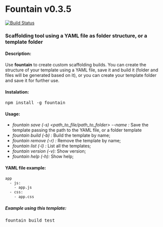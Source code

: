 # Fountain v0.3.5

[![Build Status](https://travis-ci.org/giuliandrimba/fountain.png?branch=master)](https://travis-ci.org/giuliandrimba/fountain)

### Scaffolding tool using a YAML file as folder structure, or a template folder

#### Description:
Use __fountain__ to create custom scaffolding builds. 
You can create the structure of your template using a YAML file, save it and build it (folder and files will be generated based on it), or you can create your template folder and save it for further use.

#### Instalation:
<pre>npm install -g fountain </pre>

#### Usage:
+ *fountain save (-s) <path_to_file/path_to_folder> --name <name>:* Save the template passing the path to the YAML file, or a folder template
+ *fountain build (-b) <name>:* Build the template by name;
+ *fountain remove (-r) <name>:* Remove the template by name;
+ *fountain list (-l) <name>:* List all the templates;
+ *fountain version (-v):* Show version;
+ *fountain help (-h):* Show help;

#### YAML file example:

````bash
app
  - js:
    - app.js
  - css:
    - app.css
````

##### Example using this template:
<pre>fountain build test</pre>
